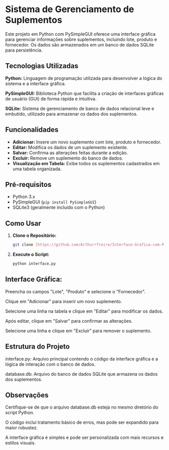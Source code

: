 # Sistema de Gerenciamento de Suplementos

Este projeto em Python com PySimpleGUI oferece uma interface gráfica para gerenciar informações sobre suplementos, incluindo lote, produto e fornecedor. Os dados são armazenados em um banco de dados SQLite para persistência.

## Tecnologias Utilizadas
**Python:** Linguagem de programação utilizada para desenvolver a lógica do sistema e a interface gráfica.

**PySimpleGUI:** Biblioteca Python que facilita a criação de interfaces gráficas de usuário (GUI) de forma rápida e intuitiva.

**SQLite:** Sistema de gerenciamento de banco de dados relacional leve e embutido, utilizado para armazenar os dados dos suplementos.

## Funcionalidades

- **Adicionar:** Insere um novo suplemento com lote, produto e fornecedor.
- **Editar:** Modifica os dados de um suplemento existente.
- **Salvar:** Confirma as alterações feitas durante a edição.
- **Excluir:** Remove um suplemento do banco de dados.
- **Visualização em Tabela:** Exibe todos os suplementos cadastrados em uma tabela organizada.

## Pré-requisitos

- Python 3.x
- PySimpleGUI (`pip install PySimpleGUI`)
- SQLite3 (geralmente incluído com o Python)

## Como Usar

1. **Clone o Repositório:**
   ```bash
   git clone [https://github.com/Arthurrfreire/Interface-Grafica-com-Python.git](https://github.com/Arthurrfreire/Interface-Grafica-com-Python.git)
   
2. **Execute o Script:**
    ```bash
    python interface.py

## Interface Gráfica:

Preencha os campos "Lote", "Produto" e selecione o "Fornecedor".

Clique em "Adicionar" para inserir um novo suplemento.

Selecione uma linha na tabela e clique em "Editar" para modificar os dados.

Após editar, clique em "Salvar" para confirmar as alterações.

Selecione uma linha e clique em "Excluir" para remover o suplemento.

## Estrutura do Projeto
interface.py: Arquivo principal contendo o código da interface gráfica e a lógica de interação com o banco de dados.

database.db: Arquivo do banco de dados SQLite que armazena os dados dos suplementos.

## Observações
Certifique-se de que o arquivo database.db esteja no mesmo diretório do script Python.

O código inclui tratamento básico de erros, mas pode ser expandido para maior robustez.

A interface gráfica é simples e pode ser personalizada com mais recursos e estilos visuais.
